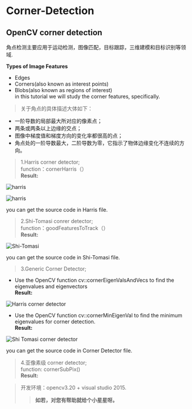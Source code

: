 
# Corner-Detection
## OpenCV corner detection
角点检测主要应用于运动检测，图像匹配，目标跟踪，三维建模和目标识别等领域. 

**Types of Image Features**    
* Edges    
* Corners(also known as interest points)    
* Blobs(also known as regions of interest)    
in this tutorial we will study the corner features, specifically.    
>关于角点的具体描述大体如下：    
+ 一阶导数的局部最大所对应的像素点；    
+ 两条或两条以上边缘的交点；    
+ 图像中梯度值和梯度方向的变化率都很高的点；    
+ 角点处的一阶导数最大，二阶导数为零，它指示了物体边缘变化不连续的方向。    

>1.Harris corner detector;    
function：cornerHarris（）    
**Result:**     

![harris](http://ow9372wwb.bkt.clouddn.com/harris2.PNG)    

![harris](http://ow9372wwb.bkt.clouddn.com/harris1.PNG)    

you can get the source code in Harris file.

>2.Shi-Tomasi conrer detector;    
function：goodFeaturesToTrack（）    
**Result:** 

![Shi-Tomasi](http://ow9372wwb.bkt.clouddn.com/Shi-Tomasi.PNG)    

you can get the source code in Shi-Tomasi file.    

>3.Generic Corner Detector;    
- Use the OpenCV function cv::cornerEigenValsAndVecs to find the eigenvalues and eigenvectors    
**Result:**   

![Harris corner detector](http://ow9372wwb.bkt.clouddn.com/Harris%20corner%20detector.PNG)

- Use the OpenCV function cv::cornerMinEigenVal to find the minimum eigenvalues for corner detection.     
**Result:**    

![Shi Tomasi corner detector](http://ow9372wwb.bkt.clouddn.com/Shi%20Tomasi%20detector.PNG)    

you can get the source code in Corner Detector file.

>4.亚像素级 corner detector;    
function: cornerSubPix()    
**Result:**    

    
>开发环境：opencv3.20 + visual studio 2015.
>>**如若，对您有帮助就给个小星星呀。**
